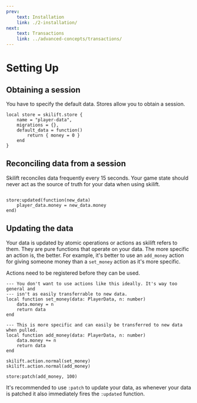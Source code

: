 ```yaml
---
prev:
    text: Installation
    link: ./2-installation/
next:
    text: Transactions
    link: ../advanced-concepts/transactions/
---
```


# Setting Up

## Obtaining a session

You have to specify the default data. Stores allow you to obtain a session.

```luau
local store = skilift.store {
    name = "player-data",
    migrations = {},
    default_data = function()
        return { money = 0 }
    end
}
```

## Reconciling data from a session

Skilift reconciles data frequently every 15 seconds. Your game state should never act as the source of truth for your data when using skilift.

```luau

store:updated(function(new_data)
    player_data.money = new_data.money
end)

```

## Updating the data

Your data is updated by atomic operations or actions as skilift refers to them. They are pure functions that operate on your data. The more specific an action is, the better. For example, it's better to use an `add_money` action for giving someone money than a `set_money` action as it's more specific.

Actions need to be registered before they can be used.

```luau
--- You don't want to use actions like this ideally. It's way too general and
--- isn't as easily transferrable to new data.
local function set_money(data: PlayerData, n: number)
    data.money = n
    return data
end

--- This is more specific and can easily be transferred to new data when pulled.
local function add_money(data: PlayerData, n: number)
    data.money += n
    return data
end

skilift.action.normal(set_money)
skilift.action.normal(add_money)

store:patch(add_money, 100)
```

It's recommended to use `:patch` to update your data, as whenever your data is patched it also immediately fires the `:updated` function.
